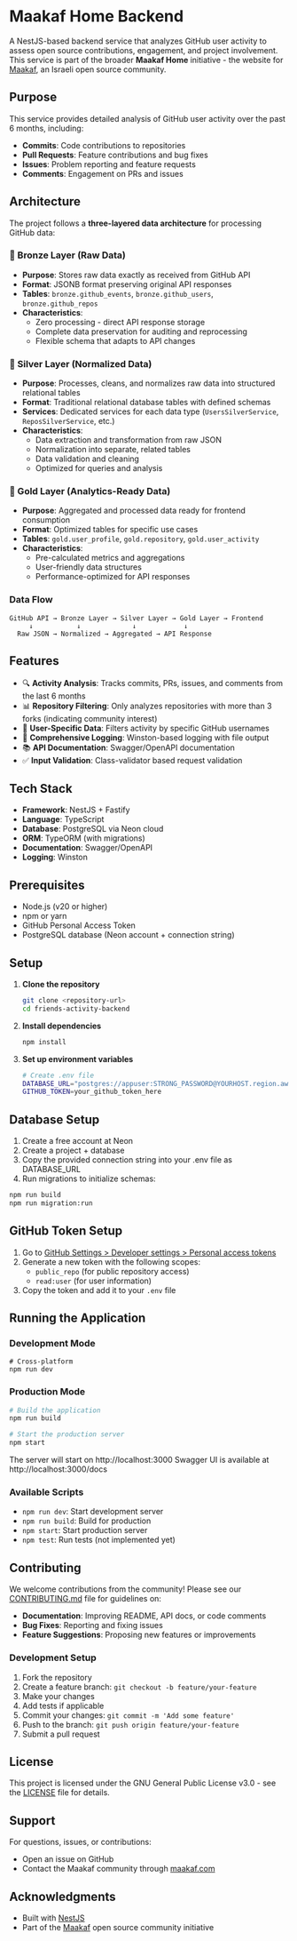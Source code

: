 # Maakaf Home Backend

A NestJS-based backend service that analyzes GitHub user activity to assess open source contributions, engagement, and project involvement. This service is part of the broader **Maakaf Home** initiative - the website for [Maakaf](https://maakaf.com), an Israeli open source community.

## Purpose

This service provides detailed analysis of GitHub user activity over the past 6 months, including:
- **Commits**: Code contributions to repositories
- **Pull Requests**: Feature contributions and bug fixes
- **Issues**: Problem reporting and feature requests
- **Comments**: Engagement on PRs and issues

## Architecture

The project follows a **three-layered data architecture** for processing GitHub data:

### 🥉 Bronze Layer (Raw Data)
- **Purpose**: Stores raw data exactly as received from GitHub API
- **Format**: JSONB format preserving original API responses
- **Tables**: `bronze.github_events`, `bronze.github_users`, `bronze.github_repos`
- **Characteristics**:
  - Zero processing - direct API response storage
  - Complete data preservation for auditing and reprocessing
  - Flexible schema that adapts to API changes

### 🥈 Silver Layer (Normalized Data)
- **Purpose**: Processes, cleans, and normalizes raw data into structured relational tables
- **Format**: Traditional relational database tables with defined schemas
- **Services**: Dedicated services for each data type (`UsersSilverService`, `ReposSilverService`, etc.)
- **Characteristics**:
  - Data extraction and transformation from raw JSON
  - Normalization into separate, related tables
  - Data validation and cleaning
  - Optimized for queries and analysis

### 🥇 Gold Layer (Analytics-Ready Data)
- **Purpose**: Aggregated and processed data ready for frontend consumption
- **Format**: Optimized tables for specific use cases
- **Tables**: `gold.user_profile`, `gold.repository`, `gold.user_activity`
- **Characteristics**:
  - Pre-calculated metrics and aggregations
  - User-friendly data structures
  - Performance-optimized for API responses

### Data Flow
```
GitHub API → Bronze Layer → Silver Layer → Gold Layer → Frontend
     ↓           ↓             ↓            ↓
  Raw JSON → Normalized → Aggregated → API Response
```

## Features

- 🔍 **Activity Analysis**: Tracks commits, PRs, issues, and comments from the last 6 months
- 📊 **Repository Filtering**: Only analyzes repositories with more than 3 forks (indicating community interest)
- 🎯 **User-Specific Data**: Filters activity by specific GitHub usernames
- 📝 **Comprehensive Logging**: Winston-based logging with file output
- 📚 **API Documentation**: Swagger/OpenAPI documentation
- ✅ **Input Validation**: Class-validator based request validation

## Tech Stack

- **Framework**: NestJS + Fastify
- **Language**: TypeScript
- **Database**: PostgreSQL via Neon cloud
- **ORM**: TypeORM (with migrations)
- **Documentation**: Swagger/OpenAPI
- **Logging**: Winston

## Prerequisites

- Node.js (v20 or higher)
- npm or yarn
- GitHub Personal Access Token
- PostgreSQL database (Neon account + connection string)  

## Setup

1. **Clone the repository**
   ```bash
   git clone <repository-url>
   cd friends-activity-backend
   ```

2. **Install dependencies**
   ```bash
   npm install
   ```

3. **Set up environment variables**
   ```bash
   # Create .env file
   DATABASE_URL="postgres://appuser:STRONG_PASSWORD@YOURHOST.region.aws.neon.tech/appdb?sslmode=require"
   GITHUB_TOKEN=your_github_token_here
   ```

## Database Setup

1. Create a free account at Neon
2. Create a project + database
3. Copy the provided connection string into your .env file as DATABASE_URL
4. Run migrations to initialize schemas:
```bash
npm run build
npm run migration:run
```

## GitHub Token Setup

1. Go to [GitHub Settings > Developer settings > Personal access tokens](https://github.com/settings/tokens)
2. Generate a new token with the following scopes:
   - `public_repo` (for public repository access)
   - `read:user` (for user information)
3. Copy the token and add it to your `.env` file

## Running the Application

### Development Mode
```
# Cross-platform
npm run dev
```

### Production Mode
```bash
# Build the application
npm run build

# Start the production server
npm start
```

The server will start on http://localhost:3000
Swagger UI is available at http://localhost:3000/docs

### Available Scripts

- `npm run dev`: Start development server
- `npm run build`: Build for production
- `npm start`: Start production server
- `npm test`: Run tests (not implemented yet)

## Contributing

We welcome contributions from the community! Please see our [CONTRIBUTING.md](CONTRIBUTING.md) file for guidelines on:

- **Documentation**: Improving README, API docs, or code comments
- **Bug Fixes**: Reporting and fixing issues
- **Feature Suggestions**: Proposing new features or improvements

### Development Setup

1. Fork the repository
2. Create a feature branch: `git checkout -b feature/your-feature`
3. Make your changes
4. Add tests if applicable
5. Commit your changes: `git commit -m 'Add some feature'`
6. Push to the branch: `git push origin feature/your-feature`
7. Submit a pull request

## License

This project is licensed under the GNU General Public License v3.0 - see the [LICENSE](LICENSE) file for details.

## Support

For questions, issues, or contributions:
- Open an issue on GitHub
- Contact the Maakaf community through [maakaf.com](https://maakaf.com)

## Acknowledgments

- Built with [NestJS](https://nestjs.com/)
- Part of the [Maakaf](https://maakaf.com) open source community initiative
